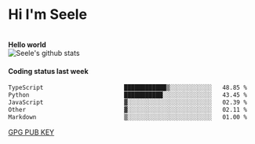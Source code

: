 <h1>Hi I'm Seele</h1>
<br>
<b> Hello world</b>
<br>
<img src="https://github-readme-stats-eight-jade.vercel.app/api?username=Seele0oO&show_icons=true&icon_color=0366d6&bg_color=ffffff&hide_title=true&hide=contribs&include_all_commits=true" alt="Seele's github stats"/>
<br>

<h4>Coding status last week </h4>

<!--START_SECTION:waka-->

```txt
TypeScript                       ████████████▒░░░░░░░░░░░░   48.85 %
Python                           ███████████░░░░░░░░░░░░░░   43.45 %
JavaScript                       ▓░░░░░░░░░░░░░░░░░░░░░░░░   02.39 %
Other                            ▓░░░░░░░░░░░░░░░░░░░░░░░░   02.11 %
Markdown                         ▒░░░░░░░░░░░░░░░░░░░░░░░░   01.00 %
```

<!--END_SECTION:waka-->



[GPG PUB KEY](https://keys.openpgp.org/vks/v1/by-fingerprint/3FCE91BF5B9666B55B67213C4C57B7824A5B6680)

